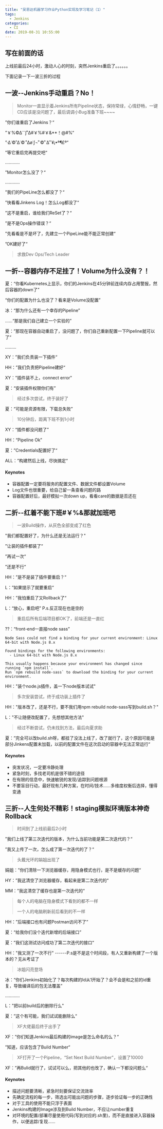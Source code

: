 ```yaml
---
title: "吴恩达机器学习作业Python实现及学习笔记（1）"
tags:
  - Jenkins
categories:
  - CI
date: 2019-08-31 10:55:00
---
```


## 写在前面的话

上线前最后24小时，激动人心的时刻，突然Jenkins重启了。。。。。。

下面记录一下一波三折的过程

## 一波--Jenkins手动重启？No！

> Monitor一直显示着Jenkins所有Pipeline状态，保持常绿，心情舒畅，一键CD应该是没问题了，最后调调小Bug准备下班~~~~

”你们谁重启了Jenkins？“

”￥%©∆˙˙˙∫˚∆#￥%#￥&**！@#%“

”·∆˙©˚∆˙©˙˚∆ø˙∫¬˚˙©˚˙∆˚˙¥¡•ª¶£ª“

”等它重启完再提交吧“

…………

”Monitor怎么没了？“

…………

”我们的PipeLine怎么都没了？“

”快看看Jinkens Log！怎么Log都没了“

”这不是重启，谁给我们ReSet了？“

”是不是Ops操作错误？“

”先看看是不是坏了，先建立一个PipeLine能不能正常创建“

”OK建好了“

> 求救Dev Ops/Tech Leader

## 一折--容器内存不足挂了！Volume为什么没有？！

夏：“你看Kubernetes上显示，你们的Jenkins在45分钟前连续内存占用警报，然后容器的down了”

“你们的配置为什么也没了？看来是Volume没配置”

冰：“那为什么还有一个幸存的Pipeline”

……“那是我们自己建立一个实验的”

夏：”那现在容器自动重启了，没问题了，你们自己重新配置一下Pipeline就可以了“

………

XY：”我们负责装一下插件“

HH：”我们负责把Pipeline建好“

XY："插件装不上，connect error"

夏：“安装插件权限你们有”

> 经过多次尝试，终于装好了

夏：“可能是资源有限，下载总失败”

> 10分钟后，距离下班不到1小时

XY：“插件都没问题了”

HH：“Pipeline Ok”

夏：”Credentials配置好了“

ALL：”构建然后上线，尽快搞定“

#### Keynotes

* 容器配置一定要将服务的配置文件、数据文件都设置Volume
* Log文件也很重要，给自己留一条查看问题的路
* 容器配置好后，最好模拟一次down up，看看care的数据是否还在

## 二折--红着不能下班#￥%&那就加班吧

> 一波Build操作，从灰色全部变成了红色

"我们都配置好了，为什么还是无法运行？"

”让装的插件都装了“

”再试一次“

”还是不行“

HH：”是不是装了插件要重启？“

L：”如果提示了就要重启“

HH：”我怕重启了又Rollback了“

L：“放心，重启吧”   P.s.反正现在也是空的

> 重启后所有后端项目都OK了，前端还是一直红

??：“front-end一直报node sass”

``` 
Node Sass could not find a binding for your current environment: Linux 64-bit with Node.js 8.x

Found bindings for the following environments:
  - Linux 64-bit with Node.js 8.x

This usually happens because your environment has changed since running `npm install`.
Run `npm rebuild node-sass` to download the binding for your current environment.
```

HH："装个node.js插件，盖一下node版本试试"

> 多次安装尝试，终于成功装上插件了

HH："版本改了，还是不行，要不我们用npm rebuild node-sass写到build.sh？"

L："不让随便改配置了，先想想其他方法"

> 经过不断尝试，仍未找到方法，最后向夏求助

夏：”完全可以改build.sh呀，都挂了没法上线了，改了就行了，这个原因可能是部分Jinkens配置未加载，以前的配置文件在这次启动的容器中无法正常运行“

#### Keynotes

* 突发状况，一定要冷静处理
* 紧急时刻，多找老司机是很不错的途径
* 在有限的信息中，快速敏锐的发现/追踪到问题根源
* 不要盲目行动，最好现有几种方案，在时间/技术……多维度权衡后选择，懂得变通

## 三折--人生何处不精彩！staging模拟环境版本神奇Rollback

> 时间到了上线前最后2小时

”我们上线了第三次迭代的版本，为什么当前功能是第二次迭代的？“

”我又上传了一次，怎么成了第一次迭代的了？“

> 头戴光环的娟姐出现了

娟姐：”你们清除一下浏览器缓存，用隐身模式也行，是不是缓存的问题“

HY：”我这清空了浏览器缓存，看起来是第二次迭代的“

MM：”我这清空了缓存也是第一次迭代的“

> 每个人的电脑在隐身模式下看到的都不一样
>
> 一个人的电脑刷新前后看到的不一样

HH：”后端接口也有问题Postman访问不了“

夏：“给我你们没个迭代新增的后端接口”

夏：”我们这测试访问成功了第二次迭代的接口“

HH："我又测了一次不行"  ------P.s是不是这个时间段，有人又重新构建了一个版本的？无从考证了

> 冰姐闪亮登场

冰：“你们Jenkins初始化了？每次构建的Id从1开始了？会不会是和之前的id重复，导致编译后的包无法覆盖”

…………

L："把以前build后的删除行么"

夏：”这个有可能，我们试试能删除么“

> XF大佬最后终于出手了

XF：”你们知道Jenkins最后构建的image是怎么命名的么？“

”知道，应该包含了Build Number“

> XF打开了一个Pipeline，“Set Next Build Number"，设置了10000

XF：”再Bulid就行了，试试可以么，把其他的也改了，确认一下都没问题么“

#### Keynotes

* 描述问题要清晰，紧急时刻要保证交流效率
* 先确定流程的每一步，筛选出可能出问题的步骤，逐步验证每一步的正确性
* 对于工具的使用不能只浮于表面
* Jenkins构建的Image涉及到Build Number，不应让number重复
* 对环境的配置/部署尽量使用代码(写到对应的.sh里)，而不是直接进入容器操作，以便追踪/复现……



